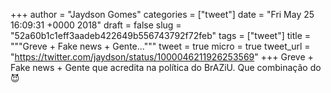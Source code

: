 
+++
author = "Jaydson Gomes"
categories = ["tweet"]
date = "Fri May 25 16:09:31 +0000 2018"
draft = false
slug = "52a60b1c1eff3aadeb422649b556743792f72feb"
tags = ["tweet"]
title = """Greve + Fake news + Gente..."""
tweet = true
micro = true
tweet_url = "https://twitter.com/jaydson/status/1000046211926253569"
+++
Greve + Fake news + Gente que acredita na política do BrAZiU. Que combinação do 😈

